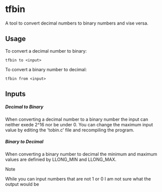 # tfbin
A tool to convert decimal numbers to binary numbers and vise versa.

## Usage
To convert a decimal number to binary:
```
tfbin to <input>
```
To convert a binary number to decimal:
```
tfbin from <input>
```
## Inputs
##### Decimal to Binary
When converting a decimal number to a binary number the input can neither exede 2^16 nor be under 0. You can change the maximum input value by editing the 'tobin.c' file and recompiling the program.
##### Binary to Decimal
When converting a binary number to decimal the minimum and maximum values are definied by LLONG_MIN and LLONG_MAX.
> [!note]
> While you can input numbers that are not 1 or 0 I am not sure what the output would be
